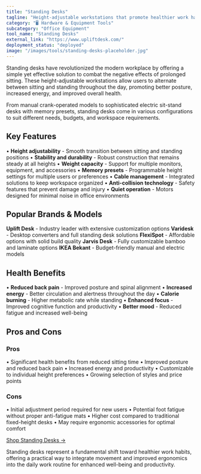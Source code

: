 ```yaml
---
title: "Standing Desks"
tagline: "Height-adjustable workstations that promote healthier work habits and increased productivity"
category: "🖥️ Hardware & Equipment Tools"
subcategory: "Office Equipment"
tool_name: "Standing Desks"
external_link: "https://www.upliftdesk.com/"
deployment_status: "deployed"
image: "/images/tools/standing-desks-placeholder.jpg"
---
```


Standing desks have revolutionized the modern workplace by offering a simple yet effective solution to combat the negative effects of prolonged sitting. These height-adjustable workstations allow users to alternate between sitting and standing throughout the day, promoting better posture, increased energy, and improved overall health.

From manual crank-operated models to sophisticated electric sit-stand desks with memory presets, standing desks come in various configurations to suit different needs, budgets, and workspace requirements.

## Key Features

• **Height adjustability** - Smooth transition between sitting and standing positions
• **Stability and durability** - Robust construction that remains steady at all heights
• **Weight capacity** - Support for multiple monitors, equipment, and accessories
• **Memory presets** - Programmable height settings for multiple users or preferences
• **Cable management** - Integrated solutions to keep workspace organized
• **Anti-collision technology** - Safety features that prevent damage and injury
• **Quiet operation** - Motors designed for minimal noise in office environments

## Popular Brands & Models

**Uplift Desk** - Industry leader with extensive customization options
**Varidesk** - Desktop converters and full standing desk solutions
**FlexiSpot** - Affordable options with solid build quality
**Jarvis Desk** - Fully customizable bamboo and laminate options
**IKEA Bekant** - Budget-friendly manual and electric models

## Health Benefits

• **Reduced back pain** - Improved posture and spinal alignment
• **Increased energy** - Better circulation and alertness throughout the day
• **Calorie burning** - Higher metabolic rate while standing
• **Enhanced focus** - Improved cognitive function and productivity
• **Better mood** - Reduced fatigue and increased well-being

## Pros and Cons

### Pros
• Significant health benefits from reduced sitting time
• Improved posture and reduced back pain
• Increased energy and productivity
• Customizable to individual height preferences
• Growing selection of styles and price points

### Cons
• Initial adjustment period required for new users
• Potential foot fatigue without proper anti-fatigue mats
• Higher cost compared to traditional fixed-height desks
• May require ergonomic accessories for optimal comfort

[Shop Standing Desks →](https://www.upliftdesk.com/)

Standing desks represent a fundamental shift toward healthier work habits, offering a practical way to integrate movement and improved ergonomics into the daily work routine for enhanced well-being and productivity.